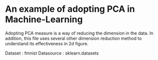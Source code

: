 # An example of adopting PCA in Machine-Learning
Adopting PCA measure is a way of reducing the dimension in the data. In addition, this file uses several other dimension reduction method to understand its effectiveness in 2d figure.

Dataset : fmnist
Datasource : sklearn.datasets
